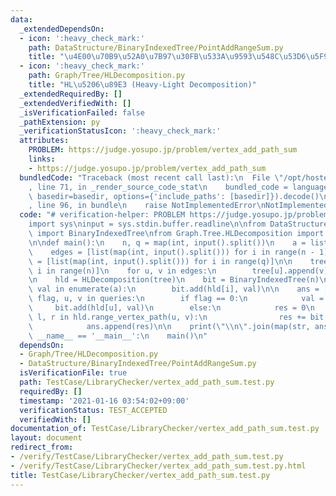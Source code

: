 ```yaml
---
data:
  _extendedDependsOn:
  - icon: ':heavy_check_mark:'
    path: DataStructure/BinaryIndexedTree/PointAddRangeSum.py
    title: "\u4E00\u70B9\u52A0\u7B97\u30FB\u533A\u9593\u548C\u53D6\u5F97"
  - icon: ':heavy_check_mark:'
    path: Graph/Tree/HLDecomposition.py
    title: "HL\u5206\u89E3 (Heavy-Light Decomposition)"
  _extendedRequiredBy: []
  _extendedVerifiedWith: []
  _isVerificationFailed: false
  _pathExtension: py
  _verificationStatusIcon: ':heavy_check_mark:'
  attributes:
    PROBLEM: https://judge.yosupo.jp/problem/vertex_add_path_sum
    links:
    - https://judge.yosupo.jp/problem/vertex_add_path_sum
  bundledCode: "Traceback (most recent call last):\n  File \"/opt/hostedtoolcache/Python/3.9.4/x64/lib/python3.9/site-packages/onlinejudge_verify/documentation/build.py\"\
    , line 71, in _render_source_code_stat\n    bundled_code = language.bundle(stat.path,\
    \ basedir=basedir, options={'include_paths': [basedir]}).decode()\n  File \"/opt/hostedtoolcache/Python/3.9.4/x64/lib/python3.9/site-packages/onlinejudge_verify/languages/python.py\"\
    , line 96, in bundle\n    raise NotImplementedError\nNotImplementedError\n"
  code: "# verification-helper: PROBLEM https://judge.yosupo.jp/problem/vertex_add_path_sum\n\
    import sys\ninput = sys.stdin.buffer.readline\n\nfrom DataStructure.BinaryIndexedTree.PointAddRangeSum\
    \ import BinaryIndexedTree\nfrom Graph.Tree.HLDecomposition import HLDecomposition\n\
    \n\ndef main():\n    n, q = map(int, input().split())\n    a = list(map(int, input().split()))\n\
    \    edges = [list(map(int, input().split())) for i in range(n - 1)]\n    queries\
    \ = [list(map(int, input().split())) for i in range(q)]\n\n    tree = [[] for\
    \ i in range(n)]\n    for u, v in edges:\n        tree[u].append(v)\n        tree[v].append(u)\n\
    \n    hld = HLDecomposition(tree)\n    bit = BinaryIndexedTree(n)\n\n    for i,\
    \ val in enumerate(a):\n        bit.add(hld[i], val)\n\n    ans = []\n    for\
    \ flag, u, v in queries:\n        if flag == 0:\n            val = v\n       \
    \     bit.add(hld[u], val)\n        else:\n            res = 0\n            for\
    \ l, r in hld.range_vertex_path(u, v):\n                res += bit.sum(l, r)\n\
    \            ans.append(res)\n\n    print(\"\\n\".join(map(str, ans)))\n\n\nif\
    \ __name__ == '__main__':\n    main()\n"
  dependsOn:
  - Graph/Tree/HLDecomposition.py
  - DataStructure/BinaryIndexedTree/PointAddRangeSum.py
  isVerificationFile: true
  path: TestCase/LibraryChecker/vertex_add_path_sum.test.py
  requiredBy: []
  timestamp: '2021-01-16 03:54:02+09:00'
  verificationStatus: TEST_ACCEPTED
  verifiedWith: []
documentation_of: TestCase/LibraryChecker/vertex_add_path_sum.test.py
layout: document
redirect_from:
- /verify/TestCase/LibraryChecker/vertex_add_path_sum.test.py
- /verify/TestCase/LibraryChecker/vertex_add_path_sum.test.py.html
title: TestCase/LibraryChecker/vertex_add_path_sum.test.py
---
```

